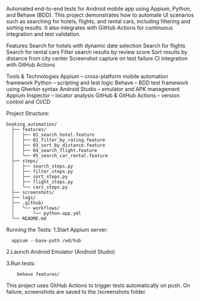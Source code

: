 Automated end-to-end tests for Android mobile app using Appium, Python, and Behave (BDD).
This project demonstrates how to automate UI scenarios such as searching for hotels, flights, and rental cars, including filtering and sorting results.
It also integrates with GitHub Actions for continuous integration and test validation.

Features
  Search for hotels with dynamic date selection
  Search for flights
  Search for rental cars
  Filter search results by review score
  Sort results by distance from city center
  Screenshot capture on test failure
  CI integration with GitHub Actions

Tools & Technologies
  Appium – cross-platform mobile automation framework
  Python – scripting and test logic
  Behave – BDD test framework using Gherkin syntax
  Android Studio – emulator and APK management
  Appium Inspector – locator analysis
  GitHub & GitHub Actions – version control and CI/CD

Project Structure:
    
    booking_automation/
      ├── features/
      │   ├── 01_search_hotel.feature
      │   ├── 02_filter_by_rating.feature
      │   ├── 03_sort_by_distance.feature
      │   ├── 04_search_flight.feature
      │   └── 05_search_car_rental.feature
      ├── steps/
      │   ├── search_steps.py
      │   ├── filter_steps.py
      │   ├── sort_steps.py
      │   ├── flight_steps.py
      │   └── cars_steps.py
      ├── screenshots/
      ├── logs/
      ├── .github/
      │   └── workflows/
      │       └── python-app.yml
      └── README.md

Running the Tests:
  1.Start Appium server:
    
      appium --base-path /wd/hub
      
  2.Launch Android Emulator (Android Studio)
  
  3.Run tests:
  
        behave features/

This project uses GitHub Actions to trigger tests automatically on push.
On failure, screenshots are saved to the /screenshots folder. 
 